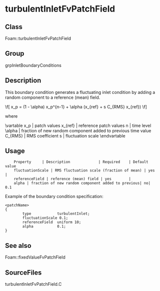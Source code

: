 # turbulentInletFvPatchField 
## Class
Foam::turbulentInletFvPatchField

## Group
grpInletBoundaryConditions

## Description
This boundary condition generates a fluctuating inlet condition by adding
a random component to a reference (mean) field.

\f[
        x_p = (1 - \alpha) x_p^{n-1} + \alpha (x_{ref} + s C_{RMS} x_{ref})
\f]

where

\vartable
        x_p     | patch values
        x_{ref} | reference patch values
        n       | time level
        \alpha  | fraction of new random component added to previous time value
        C_{RMS} | RMS coefficient
        s       | fluctuation scale
\endvartable

## Usage

        Property     | Description             | Required    | Default value
        fluctuationScale | RMS fluctuation scale (fraction of mean) | yes |
        referenceField | reference (mean) field | yes        |
        alpha | fraction of new random component added to previous| no| 0.1


Example of the boundary condition specification:
```
<patchName>
{
        type            turbulentInlet;
        fluctuationScale 0.1;
        referenceField  uniform 10;
        alpha           0.1;
}
```

## See also
Foam::fixedValueFvPatchField

## SourceFiles
turbulentInletFvPatchField.C

